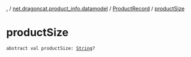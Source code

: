 [.](../../index.md) / [net.dragoncat.product_info.datamodel](../index.md) / [ProductRecord](index.md) / [productSize](./product-size.md)

# productSize

`abstract val productSize: `[`String`](https://kotlinlang.org/api/latest/jvm/stdlib/kotlin/-string/index.html)`?`